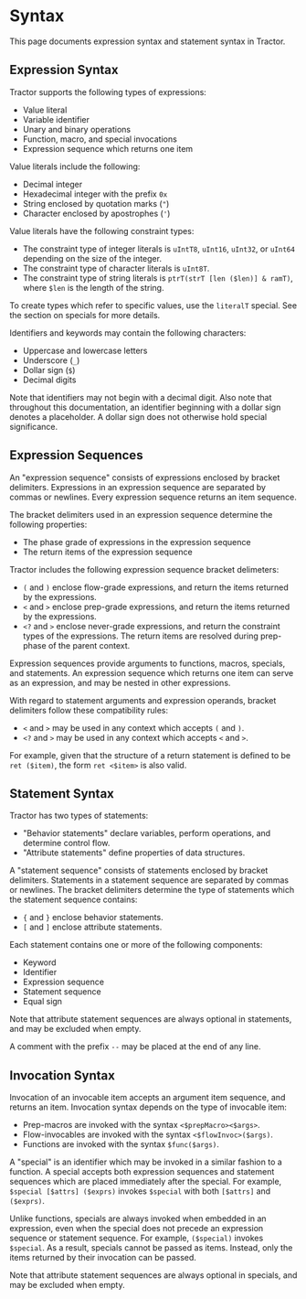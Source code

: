 
# Syntax

This page documents expression syntax and statement syntax in Tractor.

## Expression Syntax

Tractor supports the following types of expressions:

* Value literal
* Variable identifier
* Unary and binary operations
* Function, macro, and special invocations
* Expression sequence which returns one item

Value literals include the following:

* Decimal integer
* Hexadecimal integer with the prefix `0x`
* String enclosed by quotation marks (`"`)
* Character enclosed by apostrophes (`'`)

Value literals have the following constraint types:

* The constraint type of integer literals is `uIntT8`, `uInt16`, `uInt32`, or `uInt64` depending on the size of the integer.
* The constraint type of character literals is `uInt8T`.
* The constraint type of string literals is `ptrT(strT [len ($len)] & ramT)`, where `$len` is the length of the string.

To create types which refer to specific values, use the `literalT` special. See the section on specials for more details.

Identifiers and keywords may contain the following characters:

* Uppercase and lowercase letters
* Underscore (`_`)
* Dollar sign (`$`)
* Decimal digits

Note that identifiers may not begin with a decimal digit. Also note that throughout this documentation, an identifier beginning with a dollar sign denotes a placeholder. A dollar sign does not otherwise hold special significance.

## Expression Sequences

An "expression sequence" consists of expressions enclosed by bracket delimiters. Expressions in an expression sequence are separated by commas or newlines. Every expression sequence returns an item sequence.

The bracket delimiters used in an expression sequence determine the following properties:

* The phase grade of expressions in the expression sequence
* The return items of the expression sequence

Tractor includes the following expression sequence bracket delimeters:

* `(` and `)` enclose flow-grade expressions, and return the items returned by the expressions.
* `<` and `>` enclose prep-grade expressions, and return the items returned by the expressions.
* `<?` and `>` enclose never-grade expressions, and return the constraint types of the expressions. The return items are resolved during prep-phase of the parent context.

Expression sequences provide arguments to functions, macros, specials, and statements. An expression sequence which returns one item can serve as an expression, and may be nested in other expressions.

With regard to statement arguments and expression operands, bracket delimiters follow these compatibility rules:

* `<` and `>` may be used in any context which accepts `(` and `)`.
* `<?` and `>` may be used in any context which accepts `<` and `>`.

For example, given that the structure of a return statement is defined to be `ret ($item)`, the form `ret <$item>` is also valid.

## Statement Syntax

Tractor has two types of statements:

* "Behavior statements" declare variables, perform operations, and determine control flow.
* "Attribute statements" define properties of data structures.

A "statement sequence" consists of statements enclosed by bracket delimiters. Statements in a statement sequence are separated by commas or newlines. The bracket delimiters determine the type of statements which the statement sequence contains:

* `{` and `}` enclose behavior statements.
* `[` and `]` enclose attribute statements.

Each statement contains one or more of the following components:

* Keyword
* Identifier
* Expression sequence
* Statement sequence
* Equal sign

Note that attribute statement sequences are always optional in statements, and may be excluded when empty.

A comment with the prefix `--` may be placed at the end of any line.

## Invocation Syntax

Invocation of an invocable item accepts an argument item sequence, and returns an item. Invocation syntax depends on the type of invocable item:

* Prep-macros are invoked with the syntax `<$prepMacro><$args>`.
* Flow-invocables are invoked with the syntax `<$flowInvoc>($args)`.
* Functions are invoked with the syntax `$func($args)`.

A "special" is an identifier which may be invoked in a similar fashion to a function. A special accepts both expression sequences and statement sequences which are placed immediately after the special. For example, `$special [$attrs] ($exprs)` invokes `$special` with both `[$attrs]` and `($exprs)`.

Unlike functions, specials are always invoked when embedded in an expression, even when the special does not precede an expression sequence or statement sequence. For example, `($special)` invokes `$special`. As a result, specials cannot be passed as items. Instead, only the items returned by their invocation can be passed.

Note that attribute statement sequences are always optional in specials, and may be excluded when empty.



